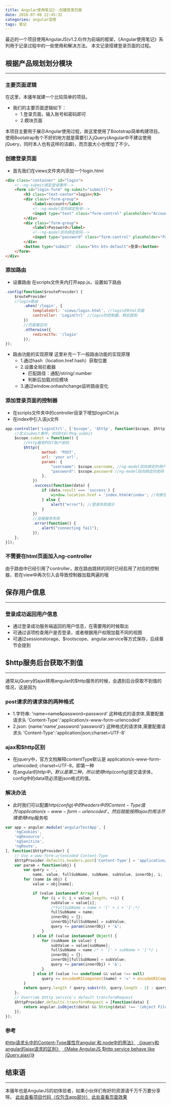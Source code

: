 ```yaml
---
title: Angular使用笔记2--创建登录页面
date: 2016-07-08 22:45:32
categories: angular混搭
tags: 笔记
---
```

最近的一个项目使用AngularJS(v1.2.6)作为前端的框架，《Angular使用笔记》系列用于记录过程中的一些使用和解决方法。
本文记录搭建登录页面的过程。
<!--more-->
## 根据产品规划划分模块
-----
### 主要页面逻辑
在这里，本骚年就建一个比较简单的项目。
- 我们的主要页面逻辑如下：
  - 1.登录页面，输入账号和密码即可
  - 2.模块页面

本项目主要用于展示Angular使用过程，故这里使用了Bootstrap简单构建项目。
使用Bootatrap有个不好的地方就是需要引入jQuery(Angular中不建议使用jQuery，同时本人也有这样的洁癖)，而页面大小也增加了不少。

### 创建登录页面
- 首先我们在views文件夹内添加一个login.html
``` html
<div class="container" id="login">
	<!--ng-submit绑定登录事件-->
	<form id="login-form" ng-submit="submit()">
		<h3 class="text-center">login</h3>
		<div class="form-group">
			<label>account</label>
			<!--ng-model双向绑定账号-->
			<input type="text" class="form-control" placeholder="Account" ng-model="username" required />
		</div>
		<div class="form-group">
			<label>Password</label>
			<!--ng-model双向绑定密码-->
			<input type="password" class="form-control" placeholder="Password" ng-model="password" required>
		</div>
		<button type="submit"  class="btn btn-default">登录</button>
	</form>
</div>
```

### 添加路由
- 设置路由
在scripts文件夹内打开app.js，设置如下路由
``` javascript
.config(function($routeProvider) {
	$routeProvider
	//login路由
		.when('/login', {
			templateUrl: 'views/login.html', //login的html页面
			controller: 'LoginCtrl' //login的控制器，稍后提到
		})
		//页面重定向
		.otherwise({
			redirectTo: '/login'
		});
});
```

- 路由功能的实现原理
这里补充一下一般路由功能的实现原理
  - 1.通过hash（location.href.hash）获取位置
  - 2.设置全局拦截器
    - 匹配路径：通配/string/:number
    - 判断后加载对应模块
  - 3.通过window.onhashchange监听路由变化

### 添加登录页面的控制器
- 在scripts文件夹中的controller目录下增加loginCtrl.js
- 在index中引入该js文件
``` javascript
app.controller('LoginCtrl', ['$scope', '$http', function($scope, $http) {
	//定义submit事件，对应html中ng-submit
	$scope.submit = function() {
		//http服务POST账户密码
		$http({
				method: 'POST',
				url: 'your url',
				params: {
					"username": $scope.username, //ng-model双向绑定的用户名
					"password": $scope.password //ng-model双向绑定的密码
				}, 
			})
			.success(function(data) {				
				if (data.result === 'success') {			
					window.location.href = 'index.html#/index'; //判断登录成功，跳转
				} else {					
					alert("error"); //登录失败提示
				}					
			})
			//连接服务失败
			.error(function() {
				alert("connecting fail");
			});
	};
}]);
```

### 不需要在html页面加入ng-controller
由于路由中已经引用了controller，故在路由跳转的同时已经启用了对应的控制器，若在view中再次引入会导致控制器加载两遍的哦

## 保存用户信息
-----
### 登录成功返回用户信息
- 通过登录成功服务端返回的用户信息，在需要用的时候取出
- 可通过该项检查用户是否登录，或者根据用户权限加载不同的视图
- 可通过sessionstorage、$rootscope、angular.service等方式保存，后续章节会提到

## $http服务后台获取不到值
-----
通常从jQuery的ajax转用angular的$http服务的时候，会遇到后台获取不到值的情况，这是因为
### post请求的请求体的两种格式
- 1.字符串: 'name=name&password=password'
这种格式的请求体,需要配置请求头 'Content-Type':'application/x-www-form-urlencoded'
- 2.json: {name:'name',password:'password'}
这种格式的请求体,需要配置请求头 'Content-Type':'application/json;charset=UTF-8'

### ajax和$http区别
- 在jquery中，官方文档解释contentType默认是 application/x-www-form-urlencoded; charset=UTF-8，即第一种
- 在angular的$http中，默认是第二种，所以使用$http(config)提交请求体，config中的data项必须是json格式的值。

### 解决办法
- 此时我们可以配置$http(config)中的headers中的Content-Type值为'application/x-www-form-urlencoded'，然后就能按照ajax的用法尽情使用$http服务啦

``` javascript
var app = angular.module('angularTestApp', [
	'ngCookies',
	'ngResource',
	'ngSanitize',
	'ngRoute',
], function($httpProvider) {
	// Use x-www-form-urlencoded Content-Type
	$httpProvider.defaults.headers.post['Content-Type'] = 'application/x-www-form-urlencoded;charset=utf-8';
	var param = function(obj) {
		var query = '',
			name, value, fullSubName, subName, subValue, innerObj, i;
		for (name in obj) {
			value = obj[name];

			if (value instanceof Array) {
				for (i = 0; i < value.length; ++i) {
					subValue = value[i];
					/*fullSubName = name + '[' + i + ']';*/
					fullSubName = name;
					innerObj = {};
					innerObj[fullSubName] = subValue;
					query += param(innerObj) + '&';
				}
			} else if (value instanceof Object) {
				for (subName in value) {
					subValue = value[subName];
					fullSubName = name /* + '[' + subName + ']'*/ ;
					innerObj = {};
					innerObj[fullSubName] = subValue;
					query += param(innerObj) + '&';
				}
			} else if (value !== undefined && value !== null)
				query += encodeURIComponent(name) + '=' + encodeURIComponent(value) + '&';
		}
		return query.length ? query.substr(0, query.length - 1) : query;
	};
	// Override $http service's default transformRequest
	$httpProvider.defaults.transformRequest = [function(data) {
		return angular.isObject(data) && String(data) !== '[object File]' ? param(data) : data;
	}];
});
```

### 参考
[《http请求头中的Content-Type属性在angular 和 node中的用法》](http://www.cnblogs.com/liulangmao/p/3889568.html)
[《jquery和angular的ajax请求的区别》](https://segmentfault.com/a/1190000000396306)
[《Make AngularJS $http service behave like jQuery.ajax()》](http://victorblog.com/2012/12/20/make-angularjs-http-service-behave-like-jquery-ajax/)

## 结束语
-----
本骚年也是AngularJS的初体验者，如果小伙伴们有好的资源请千万千万要分享呀。
[此处查看项目代码（仅包含app部分）](https://github.com/godbasin/godbasin.github.io/tree/blog-codes/angular-notes/2-create-login)
[此处查看页面效果](http://o9grhhyar.bkt.clouddn.com/2-create-login/index.html#/)
